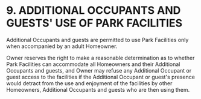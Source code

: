 # 9. ADDITIONAL OCCUPANTS AND GUESTS' USE OF PARK FACILITIES
Additional Occupants and guests are permitted to use Park Facilities only when
accompanied by an adult Homeowner.

Owner reserves the right to make a reasonable determination as to whether Park
Facilities can accommodate all Homeowners and their Additional Occupants and guests,
and Owner may refuse any Additional Occupant or guest access to the facilities if the
Additional Occupant or guest's presence would detract from the use and enjoyment of
the facilities by other Homeowners, Additional Occupants and guests who are then
using them.
